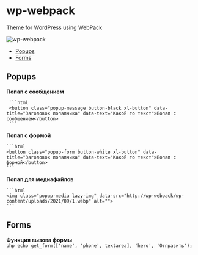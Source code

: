 #  wp-webpack

Theme for WordPress using WebPack

![wp-webpack](https://www.makedo.net/wp-content/uploads/2019/02/wpandwp.png)

* [Popups](https://github.com/spl1t/wp-webpack#popups)
* [Forms](https://github.com/spl1t/wp-webpack#forms)

##  Popups

**Попап с сообщением**  

     ```html
     <button class="popup-message button-black xl-button" data-title="Заголовок попапчика" data-text="Какой то текст">Попап с сообщением</button>
     ```

**Попап с формой**  

    ```html
    <button class="popup-form button-white xl-button" data-title="Заголовок попапчика" data-text="Какой то текст">Попап с формой</button>
    ```
**Попап для медиафайлов**  

    ```html
    <img class="popup-media lazy-img" data-src="http://wp-webpack/wp-content/uploads/2021/09/1.webp" alt="">
    ```


##  Forms

**Функция вызова формы**  
    ```php
    echo get_form(['name', 'phone', textarea], 'hero', 'Отправить'); 
    ```





